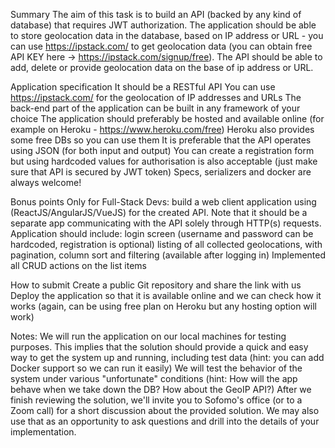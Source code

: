 Summary
The aim of this task is to build an API (backed by any kind of database) that requires JWT authorization. 
The application should be able to store geolocation data in the database, 
based on IP address or URL - you can use https://ipstack.com/ 
to get geolocation data (you can obtain free API KEY here -> https://ipstack.com/signup/free). The API should be able to add, delete or provide geolocation data on the base of ip address or URL. 

Application specification
It should be a RESTful API
You can use https://ipstack.com/ for the geolocation of IP addresses and URLs
The back-end part of the application can be built in any framework of your choice
The application should preferably be hosted and available online (for example on Heroku - https://www.heroku.com/free)
Heroku also provides some free DBs so you can use them
It is preferable that the API operates using JSON (for both input and output)
You can create a registration form but using hardcoded values for authorisation is also acceptable (just make sure that API is secured by JWT token)
Specs, serializers and docker are always welcome!

Bonus points
Only for Full-Stack Devs: build a web client application using (ReactJS/AngularJS/VueJS) for the created API. Note that it should be a separate app communicating with the API solely through HTTP(s) requests. 
Application should include:
login screen (username and password can be hardcoded, registration is optional)
listing of all collected geolocations, with pagination, column sort and filtering (available after logging in)
Implemented all CRUD actions on the list items

How to submit
Create a public Git repository and share the link with us
Deploy the application so that it is available online and we can check how it works (again, can be using free plan on Heroku but any hosting option will work)

Notes:
We will run the application on our local machines for testing purposes. This implies that the solution should provide a quick and easy way to get the system up and running, including test data (hint: you can add Docker support so we can run it easily)
We will test the behavior of the system under various "unfortunate" conditions (hint: How will the app behave when we take down the DB? How about the GeoIP API?)
After we finish reviewing the solution, we'll invite you to Sofomo's office (or to a Zoom call) for a short discussion about the provided solution. We may also use that as an opportunity to ask questions and drill into the details of your implementation.

